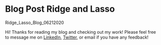 # Blog Post Ridge and Lasso
 Ridge_Lasso_Blog_06212020

Hi! Thanks for reading my blog and checking out my work! Please feel free to
message me on [LinkedIn](www.linkedin.com/in/blake-samaha-54a9bbaa]),
[Twitter](https://twitter.com/Mean_Agression), or email if you have any feedback!

 
